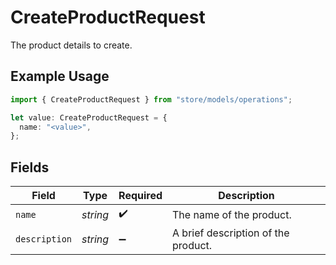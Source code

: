# CreateProductRequest

The product details to create.

## Example Usage

```typescript
import { CreateProductRequest } from "store/models/operations";

let value: CreateProductRequest = {
  name: "<value>",
};
```

## Fields

| Field                               | Type                                | Required                            | Description                         |
| ----------------------------------- | ----------------------------------- | ----------------------------------- | ----------------------------------- |
| `name`                              | *string*                            | :heavy_check_mark:                  | The name of the product.            |
| `description`                       | *string*                            | :heavy_minus_sign:                  | A brief description of the product. |